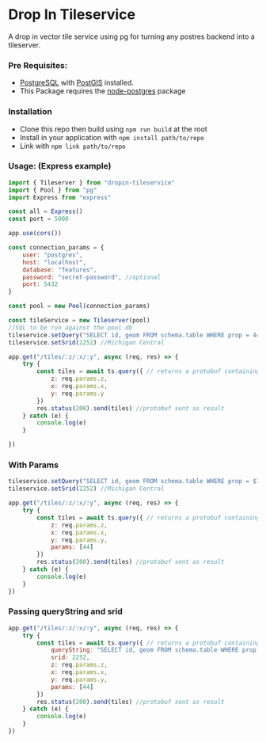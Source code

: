 # Drop In Tileservice

A drop in vector tile service using pg for turning any postres backend into a tileserver.

### Pre Requisites:

- [PostgreSQL](https://www.postgresql.org/) with [PostGIS](http://postgis.net/) installed.
- This Package requires the [node-postgres](https://node-postgres.com/) package

### Installation 

- Clone this repo then build using `npm run build` at the root
- Install in your application with `npm install path/to/repo`
- Link with `npm link path/to/repo`

### Usage: (Express example)

```javascript
import { Tileserver } from "dropin-tileservice"
import { Pool } from "pg"
import Express from "express"

const all = Express()
const port = 5000

app.use(cors())

const connection_params = {
    user: "postgres",
    host: "localhost",
    database: "features",
    password: "secret-password", //optional
    port: 5432
}

const pool = new Pool(connection_params)

const tileService = new Tileserver(pool)
//SQL to be run against the pool db
tileservice.setQuery("SELECT id, geom FROM schema.table WHERE prop = 44") 
tileservice.setSrid(2252) //Michigan Central

app.get("/tiles/:z/:x/:y", async (req, res) => {
    try {
        const tiles = await ts.query({ // returns a protobuf containing tile geometries and properties
            z: req.params.z,
            x: req.params.x,
            y: req.params.y
        })
        res.status(200).send(tiles) //protobuf sent as result 
    } catch (e) {
        console.log(e)
    }

})

```

### With Params
```javascript
tileservice.setQuery("SELECT id, geom FROM schema.table WHERE prop = $1") 
tileservice.setSrid(2252) //Michigan Central

app.get("/tiles/:z/:x/:y", async (req, res) => {
    try {
        const tiles = await ts.query({ // returns a protobuf containing tile geometries and properties
            z: req.params.z,
            x: req.params.x,
            y: req.params.y,
            params: [44]
        })
        res.status(200).send(tiles) //protobuf sent as result 
    } catch (e) {
        console.log(e)
    }
})
```

### Passing queryString and srid

```javascript
app.get("/tiles/:z/:x/:y", async (req, res) => {
    try {
        const tiles = await ts.query({ // returns a protobuf containing tile geometries and properties
            queryString: "SELECT id, geom FROM schema.table WHERE prop = $1",
            srid: 2252,
            z: req.params.z,
            x: req.params.x,
            y: req.params.y,
            params: [44]
        })
        res.status(200).send(tiles) //protobuf sent as result 
    } catch (e) {
        console.log(e)
    }
})
```